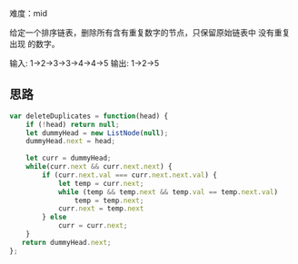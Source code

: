难度：mid

给定一个排序链表，删除所有含有重复数字的节点，只保留原始链表中 没有重复出现 的数字。

输入: 1->2->3->3->4->4->5
输出: 1->2->5

## 思路

```javascript
var deleteDuplicates = function(head) {
    if (!head) return null;
    let dummyHead = new ListNode(null);
    dummyHead.next = head;
    
    let curr = dummyHead;
    while(curr.next && curr.next.next) {
        if (curr.next.val === curr.next.next.val) {
            let temp = curr.next;
            while (temp && temp.next && temp.val == temp.next.val) 
                temp = temp.next;
            curr.next = temp.next
        } else
            curr = curr.next;
    }
   return dummyHead.next;
};
```